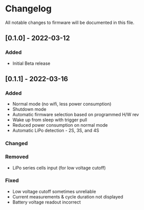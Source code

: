 # Changelog
All notable changes to firmware will be documented in this file.



## [0.1.0] - 2022-03-12
### Added
- Initial Beta release
  
  

## [0.1.1] - 2022-03-16
### Added
- Normal mode (no wifi, less power consumption)
- Shutdown mode
- Automatic firmware selection based on programmed H/W rev
- Wake up from sleep with trigger pull
- Reduced power consumption on normal mode
- Automatic LiPo detection - 2S, 3S, and 4S

### Changed

### Removed
- LiPo series cells input (for low voltage cutoff)

### Fixed
- Low voltage cutoff sometimes unreliable
- Current measurements & cycle duration not displayed
- Battery voltage readout incorrect
